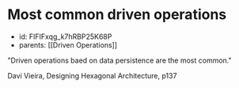 # Most common driven operations
* id: FIFIFxqg_k7hRBP25K68P
* parents: [[Driven Operations]]

"Driven operations baed on data persistence are the most common."

Davi Vieira, Designing Hexagonal Architecture, p137